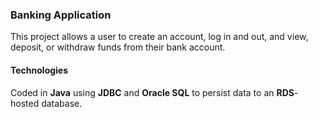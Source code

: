 <h3>Banking Application</h3>
This project allows a user to create an account, log in and out, and view, deposit, or withdraw funds from their bank account. 

<h4>Technologies</h4>
Coded in <strong>Java</strong> using <strong>JDBC</strong> and <strong>Oracle SQL</strong> to persist data to an <strong>RDS</strong>-hosted database.
